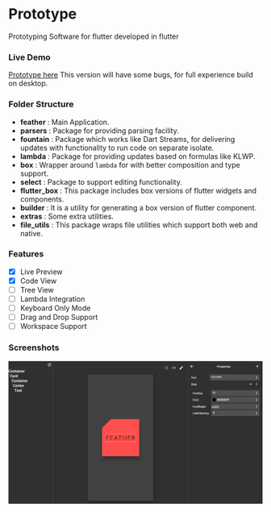 # Prototype

Prototyping Software for flutter developed in flutter

### Live Demo

[Prototype here](https://dhaval15.github.io/prototype.io)
This version will have some bugs, for full experience build on desktop.

### Folder Structure

- **feather** : Main Application.
- **parsers** : Package for providing parsing facility.
- **fountain** : Package which works like Dart Streams, for delivering updates with functionality to run code on separate isolate.
- **lambda** : Package for providing updates based on formulas like KLWP.
- **box** : Wrapper around `lambda` for with better composition and type support.
- **select** : Package to support editing functionality.
- **flutter_box** : This package includes box versions of flutter widgets and components.
- **builder** : It is a utility for generating a box version of flutter component.
- **extras** : Some extra utilities.
- **file_utils** : This package wraps file utilities which support both web and native.

### Features

- [x] Live Preview
- [x] Code View
- [ ] Tree View
- [ ] Lambda Integration
- [ ] Keyboard Only Mode
- [ ] Drag and Drop Support
- [ ] Workspace Support

### Screenshots

![Live Preview](screenshots/screenshot1.png)
